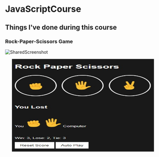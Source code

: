 # JavaScriptCourse
## Things I've done during this course
### Rock-Paper-Scissors Game
![SharedScreenshot](https://github.com/FikretGezer/JavaScriptCourse/assets/64322071/f80dd112-ca07-4837-982d-c73541509580)
<p align="center">
  <img width="460" height="300" src="/images/rock-paper-scissors.jpg">
</p>
